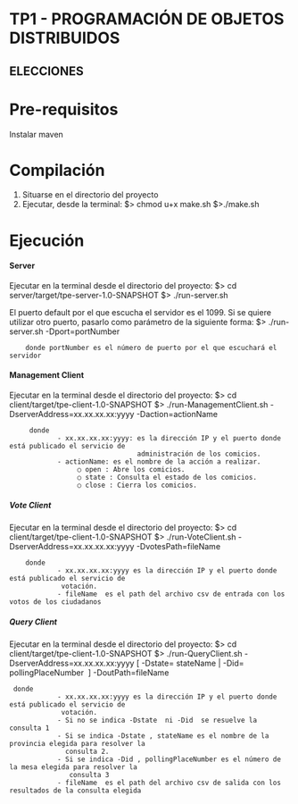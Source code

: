 # TP1 - PROGRAMACIÓN DE OBJETOS DISTRIBUIDOS 
## ELECCIONES

# Pre-requisitos
Instalar maven

# Compilación
1. Situarse en el directorio del proyecto
2. Ejecutar, desde la terminal:
  $> chmod u+x make.sh
  $>./make.sh
 
 # Ejecución
 
 #### Server
Ejecutar en la terminal desde el directorio del proyecto:
    $> cd server/target/tpe-server-1.0-SNAPSHOT
    $> ./run-server.sh
    
El puerto default por el que escucha el servidor es el 1099. Si se quiere utilizar otro puerto, pasarlo como parámetro de la siguiente forma:
    $> ./run-server.sh -Dport=portNumber
    
        donde portNumber es el número de puerto por el que escuchará el servidor
    
#### Management Client
Ejecutar en la terminal desde el directorio del proyecto:
    $> cd client/target/tpe-client-1.0-SNAPSHOT
    $> ./run-ManagementClient.sh -DserverAddress=xx.xx.xx.xx:yyyy -Daction=actionName 
    
         donde
                - xx.xx.xx.xx:yyyy: es la dirección IP y el puerto donde está publicado el servicio de
                                    administración de los comicios.
                - actionName: es el nombre de la acción a realizar.
                     ○ open ​: Abre los comicios. 
                     ○ state ​: Consulta el estado de los comicios.
                     ○ close ​: Cierra los comicios.
                     
##### Vote Client
Ejecutar en la terminal desde el directorio del proyecto:
    $> cd client/target/tpe-client-1.0-SNAPSHOT
    $> ./run-VoteClient.sh -DserverAddress=xx.xx.xx.xx:yyyy -DvotesPath=​fileName
    
        donde
                - xx.xx.xx.xx:yyyy es la dirección IP y el puerto donde está publicado el servicio de
                 votación.
                - fileName ​ ​es el path del archivo csv de entrada con los votos de los ciudadanos
            
##### Query Client
Ejecutar en la terminal desde el directorio del proyecto:
    $> cd client/target/tpe-client-1.0-SNAPSHOT
    $> ./run-QueryClient.sh -DserverAddress=xx.xx.xx.xx:yyyy [ -Dstate= ​stateName ​| -Did= ​pollingPlaceNumber ​ ] -DoutPath=fileName
               
     donde
                - xx.xx.xx.xx:yyyy es la dirección IP y el puerto donde está publicado el servicio de
                 votación.     
                - Si no se indica ​-Dstate ​ ni ​-Did ​ se resuelve la consulta 1
                - Si se indica ​-Dstate ​, ​stateName es el nombre de la provincia elegida para resolver la
                  consulta 2.
                - Si se indica ​-Did ​, ​pollingPlaceNumber ​es el número de la mesa elegida para resolver la
                   consulta 3
                - fileName ​ es el path del archivo csv de salida con los resultados de la consulta elegida       
